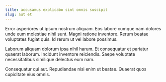 ```yaml
---
title: accusamus explicabo sint omnis suscipit
slug: aut et
---
```


Error asperiores ut ipsum nostrum aliquam. Eos labore cumque nam dolores unde eum molestiae nihil sunt. Magni ratione inventore. Rerum beatae voluptates fugiat quis. Id rerum ut vel labore possimus.

Laborum aliquam dolorum ipsa nihil harum. Et consequatur et pariatur quaerat laborum. Incidunt inventore reiciendis. Saepe voluptate necessitatibus similique delectus eum nam.

Consequatur qui aut. Repudiandae nisi enim ut beatae. Quaerat quos cupiditate eius omnis.
